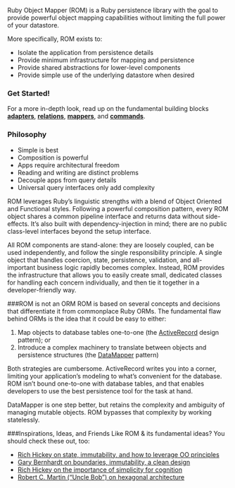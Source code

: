 Ruby Object Mapper (ROM) is a Ruby persistence library with the goal to provide
powerful object mapping capabilities without limiting the full power of your
datastore.

More specifically, ROM exists to:

* Isolate the application from persistence details
* Provide minimum infrastructure for mapping and persistence
* Provide shared abstractions for lower-level components
* Provide simple use of the underlying datastore when desired

### Get Started!

For a more in-depth look, read up on the fundamental building blocks
[**adapters**](/introduction/adapters), [**relations**](/introduction/relations),
[**mappers**](/introduction/mappers), and [**commands**](/introduction/commands).

### Philosophy

* Simple is best
* Composition is powerful
* Apps require architectural freedom
* Reading and writing are distinct problems
* Decouple apps from query details
* Universal query interfaces only add complexity

ROM leverages Ruby’s linguistic strengths with a blend of Object Oriented and Functional styles.
Following a powerful composition pattern, every ROM object shares a common pipeline interface
and returns data without side-effects. It’s also built with dependency-injection in mind; there
are no public class-level interfaces beyond the setup interface.

All ROM components are stand-alone: they are loosely coupled, can be used independently, and
follow the single responsibility principle. A single object that handles coercion, state,
persistence, validation, and all-important business logic rapidly becomes complex. Instead, ROM
provides the infrastructure that allows you to easily create small, dedicated classes for handling
each concern individually, and then tie it together in a developer-friendly way.

###ROM is not an ORM
ROM is based on several concepts and decisions that differentiate it from commonplace Ruby ORMs.
The fundamental flaw behind ORMs is the idea that it could be easy to either:

1. Map objects to database tables one-to-one (the
[ActiveRecord](https://en.wikipedia.org/wiki/Active_record_pattern) design pattern); or
1. Introduce a complex machinery to translate between objects and persistence structures (the
[DataMapper](https://en.wikipedia.org/wiki/Data_mapper_pattern) pattern)

Both strategies are cumbersome. ActiveRecord writes you into a corner, limiting your application’s
modeling to what’s convenient for the database. ROM isn’t bound one-to-one with database tables,
and that enables developers to use the best persistence tool for the task at hand.

DataMapper is one step better, but retains the complexity and ambiguity of managing mutable objects.
ROM bypasses that complexity by working statelessly.

###Inspirations, Ideas, and Friends
Like ROM & its fundamental ideas? You should check these out, too:

* [Rich Hickey on state, immutability, and how to leverage OO principles](http://www.infoq.com/presentations/Are-We-There-Yet-Rich-Hickey)
* [Gary Bernhardt on boundaries, immutability, a clean design](https://www.youtube.com/watch?v=yTkzNHF6rMs)
* [Rich Hickey on the importance of simplicity for cognition](https://www.youtube.com/watch?v=rI8tNMsozo0)
* [Robert C. Martin (“Uncle Bob”) on hexagonal architecture](https://www.youtube.com/watch?v=WpkDN78P884)
